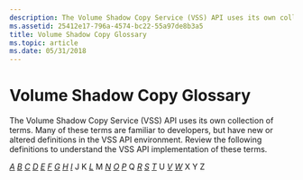 ```yaml
---
description: The Volume Shadow Copy Service (VSS) API uses its own collection of terms.
ms.assetid: 25412e17-796a-4574-bc22-55a97de8b3a5
title: Volume Shadow Copy Glossary
ms.topic: article
ms.date: 05/31/2018
---
```


# Volume Shadow Copy Glossary

The Volume Shadow Copy Service (VSS) API uses its own collection of terms. Many of these terms are familiar to developers, but have new or altered definitions in the VSS API environment. Review the following definitions to understand the VSS API implementation of these terms.

[*A*](vssgloss-a.md) [*B*](vssgloss-b.md) [*C*](vssgloss-c.md) [*D*](vssgloss-d.md) [*E*](vssgloss-e.md) [*F*](vssgloss-f.md) [*G*](vssgloss-g.md) [*H*](vssgloss-h.md) [*I*](vssgloss-i.md) J K [*L*](vssgloss-l.md) M [*N*](vssgloss-n.md) [*O*](vssgloss-o.md) [*P*](vssgloss-p.md) Q [*R*](vssgloss-r.md) [*S*](vssgloss-s.md) [*T*](vssgloss-t.md) U [*V*](vssgloss-v.md) [*W*](vssgloss-w.md) X Y Z

 

 



